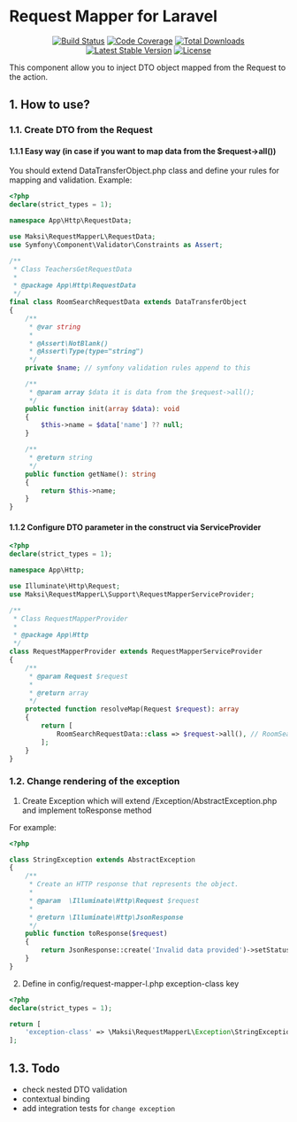 # Request Mapper for Laravel

<p align="center">
<a href="https://travis-ci.org/TBlindaruk/laravel-request-mapper"><img src="https://travis-ci.org/TBlindaruk/laravel-request-mapper.svg?branch=master" alt="Build Status"></a>
<a href="https://codecov.io/gh/TBlindaruk/laravel-request-mapper/branch/master"><img src="https://codecov.io/gh/TBlindaruk/laravel-request-mapper/branch/master/graph/badge.svg" alt="Code Coverage"></a>
<a href="https://packagist.org/packages/maksi/laravel-request-mapper"><img src="https://poser.pugx.org/maksi/laravel-request-mapper/d/total.svg" alt="Total Downloads"></a>
<a href="https://packagist.org/packages/maksi/laravel-request-mapper"><img src="https://poser.pugx.org/maksi/laravel-request-mapper/v/stable.svg" alt="Latest Stable Version"></a>
<a href="https://packagist.org/packages/maksi/laravel-request-mapper"><img src="https://poser.pugx.org/maksi/laravel-request-mapper/license.svg" alt="License"></a>
</p>

This component allow you to inject DTO object mapped from the Request to the action.

## 1. How to use?

### 1.1. Create DTO from the Request

#### 1.1.1 Easy way (in case if you want to map data from the $request->all())
You should extend DataTransferObject.php class and define your rules for mapping and validation. Example:

```PHP
<?php
declare(strict_types = 1);

namespace App\Http\RequestData;

use Maksi\RequestMapperL\RequestData;
use Symfony\Component\Validator\Constraints as Assert;

/**
 * Class TeachersGetRequestData
 *
 * @package App\Http\RequestData
 */
final class RoomSearchRequestData extends DataTransferObject
{
    /**
     * @var string
     *
     * @Assert\NotBlank() 
     * @Assert\Type(type="string")
     */
    private $name; // symfony validation rules append to this

    /**
     * @param array $data it is data from the $request->all();
     */
    public function init(array $data): void
    {
        $this->name = $data['name'] ?? null;
    }

    /**
     * @return string
     */
    public function getName(): string
    {
        return $this->name;
    }
}
```

#### 1.1.2 Configure DTO parameter in the construct via ServiceProvider

```PHP
<?php
declare(strict_types = 1);

namespace App\Http;

use Illuminate\Http\Request;
use Maksi\RequestMapperL\Support\RequestMapperServiceProvider;

/**
 * Class RequestMapperProvider
 *
 * @package App\Http
 */
class RequestMapperProvider extends RequestMapperServiceProvider
{
    /**
     * @param Request $request
     *
     * @return array
     */
    protected function resolveMap(Request $request): array
    {
        return [
            RoomSearchRequestData::class => $request->all(), // RoomSearchRequestData DTO class
        ];
    }
}

```


### 1.2. Change rendering of the exception

1. Create Exception which will extend /Exception/AbstractException.php and implement toResponse method

For example:

```PHP
<?php

class StringException extends AbstractException
{
    /**
     * Create an HTTP response that represents the object.
     *
     * @param  \Illuminate\Http\Request $request
     *
     * @return \Illuminate\Http\JsonResponse
     */
    public function toResponse($request)
    {
        return JsonResponse::create('Invalid data provided')->setStatusCode(Response::HTTP_UNPROCESSABLE_ENTITY);
    }
}
```

2. Define in config/request-mapper-l.php exception-class key

```PHP
<?php
declare(strict_types = 1);

return [
    'exception-class' => \Maksi\RequestMapperL\Exception\StringException::class,
];

```

## 1.3. Todo
- check nested DTO validation
- contextual binding
- add integration tests for `change exception`
